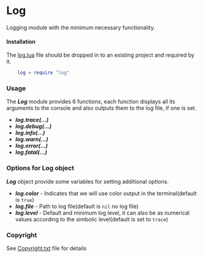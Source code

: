 # Log

Logging module with the minimum necessary functionality.

#### Installation
The [log.lua](https://github.com/mzujev/log/blob/master/log.lua) file should be dropped in to an existing project and required by it.
```lua
    log = require "log"
``` 

### Usage
The ***Log*** module provides 6 functions, each function displays all its arguments to the console and also outputs them to the log file, if one is set.

- ***log.trace(...)***
- ***log.debug(...)***
- ***log.info(...)***
- ***log.warn(...)***
- ***log.error(...)***
- ***log.fatal(...)***

### Options for Log object
***Log*** object provide some variables for setting additional options.

- ***log.color*** - Indicates that we will use color output in the terminal(default is `true`)
- ***log.file*** - Path to log file(default is `nil` no log file)
- ***log.level*** - Default and minimum log level, it can also be as numerical values according to the simbolic level(default is set to `trace`)

### Copyright
See [Copyright.txt](https://github.com/mzujev/log/blob/master/Copyright.txt) file for details
